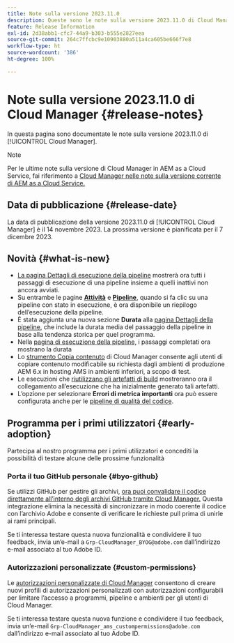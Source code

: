 ```yaml
---
title: Note sulla versione 2023.11.0
description: Queste sono le note sulla versione 2023.11.0 di Cloud Manager.
feature: Release Information
exl-id: 2d38abb1-cfc7-44a9-b303-b555e2827eea
source-git-commit: 264c7ffcbc9e10903880a511a4ca605be666f7e8
workflow-type: ht
source-wordcount: '386'
ht-degree: 100%

---
```



# Note sulla versione 2023.11.0 di Cloud Manager {#release-notes}

In questa pagina sono documentate le note sulla versione 2023.11.0 di [!UICONTROL Cloud Manager].

>[!NOTE]
>
>Per le ultime note sulla versione di Cloud Manager in AEM as a Cloud Service, fai riferimento a [Cloud Manager nelle note sulla versione corrente di AEM as a Cloud Service.](https://experienceleague.adobe.com/docs/experience-manager-cloud-service/content/implementing/using-cloud-manager/release-notes-cloud-manager/release-notes-cm-current.html?lang=it)

## Data di pubblicazione {#release-date}

La data di pubblicazione della versione 2023.11.0 di [!UICONTROL Cloud Manager] è il 14 novembre 2023. La prossima versione è pianificata per il 7 dicembre 2023.

## Novità {#what-is-new}

* [La pagina Dettagli di esecuzione della pipeline](/help/using/managing-pipelines.md#view-details) mostrerà ora tutti i passaggi di esecuzione di una pipeline insieme a quelli inattivi non ancora avviati.
* Su entrambe le pagine **[Attività](/help/using/managing-pipelines.md#activity)** e **[Pipeline](/help/using/managing-pipelines.md#pipelines)**, quando si fa clic su una pipeline con stato in esecuzione, è ora disponibile un riepilogo dell’esecuzione della pipeline.
* È stata aggiunta una nuova sezione **Durata** alla [pagina Dettagli della pipeline](/help/using/managing-pipelines.md#view-details), che include la durata media del passaggio della pipeline in base alla tendenza storica per quel programma.
* Nella [pagina di esecuzione della pipeline,](/help/using/managing-pipelines.md#activity-window) i passaggi completati ora mostrano la durata
* Lo [strumento Copia contenuto](/help/using/content-copy.md) di Cloud Manager consente agli utenti di copiare contenuto modificabile su richiesta dagli ambienti di produzione AEM 6.x in hosting AMS in ambienti inferiori, a scopo di test.
* Le esecuzioni che [riutilizzano gli artefatti di build](/help/getting-started/project-setup.md#build-artifact-reuse) mostreranno ora il collegamento all’esecuzione che ha inizialmente generato tali artefatti.
* L’opzione per selezionare **Errori di metrica importanti** ora può essere configurata anche per le [pipeline di qualità del codice](/help/using/non-production-pipelines.md).

## Programma per i primi utilizzatori {#early-adoption}

Partecipa al nostro programma per i primi utilizzatori e concediti la possibilità di testare alcune delle prossime funzionalità

### Porta il tuo GitHub personale {#byo-github}

Se utilizzi GitHub per gestire gli archivi, [ora puoi convalidare il codice direttamente all’interno degli archivi GitHub tramite Cloud Manager.](/help/managing-code/byo-github.md) Questa integrazione elimina la necessità di sincronizzare in modo coerente il codice con l’archivio Adobe e consente di verificare le richieste pull prima di unirle ai rami principali.

Se ti interessa testare questa nuova funzionalità e condividere il tuo feedback, invia un’e-mail a `Grp-CloudManager_BYOG@adobe.com` dall’indirizzo e-mail associato al tuo Adobe ID.

### Autorizzazioni personalizzate {#custom-permissions}

Le [autorizzazioni personalizzate di Cloud Manager](/help/using/custom-permissions.md) consentono di creare nuovi profili di autorizzazioni personalizzati con autorizzazioni configurabili per limitare l’accesso a programmi, pipeline e ambienti per gli utenti di Cloud Manager.

Se ti interessa testare questa nuova funzione e condividere il tuo feedback, invia un’e-mail `Grp-CloudManager_ams_custompermissions@adobe.com` dall’indirizzo e-mail associato al tuo Adobe ID.

